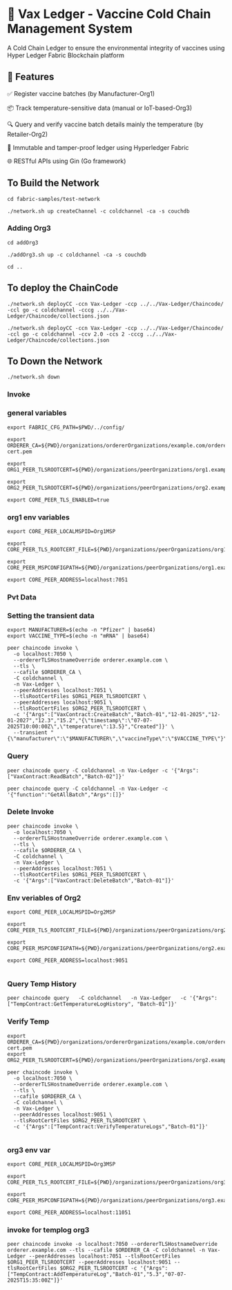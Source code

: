 # 🧊 Vax Ledger - Vaccine Cold Chain Management System
A Cold Chain Ledger to ensure the environmental integrity of vaccines using Hyper Ledger Fabric Blockchain platform

## 🚀 Features
✅ Register vaccine batches (by Manufacturer-Org1)

📦 Track temperature-sensitive data (manual or IoT-based-Org3)

🔍 Query and verify vaccine batch details mainly the temperature (by Retailer-Org2)

🔐 Immutable and tamper-proof ledger using Hyperledger Fabric

🌐 RESTful APIs using Gin (Go framework)

## To Build the Network
```
cd fabric-samples/test-network
```
```
./network.sh up createChannel -c coldchannel -ca -s couchdb
```
### Adding Org3
```
cd addOrg3
```
```
./addOrg3.sh up -c coldchannel -ca -s couchdb
```
```
cd ..
```
## To deploy the ChainCode
```
./network.sh deployCC -ccn Vax-Ledger -ccp ../../Vax-Ledger/Chaincode/ -ccl go -c coldchannel -cccg ../../Vax-Ledger/Chaincode/collections.json
```
```
./network.sh deployCC -ccn Vax-Ledger -ccp ../../Vax-Ledger/Chaincode/ -ccl go -c coldchannel -ccv 2.0 -ccs 2 -cccg ../../Vax-Ledger/Chaincode/collections.json

```

## To Down the Network
```
./network.sh down
```

### Invoke
###  general variables
```
export FABRIC_CFG_PATH=$PWD/../config/

export ORDERER_CA=${PWD}/organizations/ordererOrganizations/example.com/orderers/orderer.example.com/msp/tlscacerts/tlsca.example.com-cert.pem

export ORG1_PEER_TLSROOTCERT=${PWD}/organizations/peerOrganizations/org1.example.com/peers/peer0.org1.example.com/tls/ca.crt

export ORG2_PEER_TLSROOTCERT=${PWD}/organizations/peerOrganizations/org2.example.com/peers/peer0.org2.example.com/tls/ca.crt

export CORE_PEER_TLS_ENABLED=true
```
### org1 env variables
```
export CORE_PEER_LOCALMSPID=Org1MSP

export CORE_PEER_TLS_ROOTCERT_FILE=${PWD}/organizations/peerOrganizations/org1.example.com/peers/peer0.org1.example.com/tls/ca.crt

export CORE_PEER_MSPCONFIGPATH=${PWD}/organizations/peerOrganizations/org1.example.com/users/Admin@org1.example.com/msp

export CORE_PEER_ADDRESS=localhost:7051
```
### Pvt Data
### Setting the transient data
```
export MANUFACTURER=$(echo -n "Pfizer" | base64)
export VACCINE_TYPE=$(echo -n "mRNA" | base64)
```
```
peer chaincode invoke \
  -o localhost:7050 \
  --ordererTLSHostnameOverride orderer.example.com \
  --tls \
  --cafile $ORDERER_CA \
  -C coldchannel \
  -n Vax-Ledger \
  --peerAddresses localhost:7051 \
  --tlsRootCertFiles $ORG1_PEER_TLSROOTCERT \
  --peerAddresses localhost:9051 \
  --tlsRootCertFiles $ORG2_PEER_TLSROOTCERT \
  -c '{"Args":["VaxContract:CreateBatch","Batch-01","12-01-2025","12-01-2027","12.3","15.2","{\"timestamp\":\"07-07-2025T10:00:00Z\",\"temperature\":13.5}","Created"]}' \
  --transient "{\"manufacturer\":\"$MANUFACTURER\",\"vaccineType\":\"$VACCINE_TYPE\"}"

```
### Query
```
peer chaincode query -C coldchannel -n Vax-Ledger -c '{"Args":["VaxContract:ReadBatch","Batch-02"]}'
```
```
peer chaincode query -C coldchannel -n Vax-Ledger -c '{"function":"GetAllBatch","Args":[]}'
```
### Delete Invoke
```
peer chaincode invoke \
  -o localhost:7050 \
  --ordererTLSHostnameOverride orderer.example.com \
  --tls \
  --cafile $ORDERER_CA \
  -C coldchannel \
  -n Vax-Ledger \
  --peerAddresses localhost:7051 \
  --tlsRootCertFiles $ORG1_PEER_TLSROOTCERT \
  -c '{"Args":["VaxContract:DeleteBatch","Batch-01"]}'
```

### Env veriables of Org2
```
export CORE_PEER_LOCALMSPID=Org2MSP

export CORE_PEER_TLS_ROOTCERT_FILE=${PWD}/organizations/peerOrganizations/org2.example.com/peers/peer0.org2.example.com/tls/ca.crt

export CORE_PEER_MSPCONFIGPATH=${PWD}/organizations/peerOrganizations/org2.example.com/users/Admin@org2.example.com/msp

export CORE_PEER_ADDRESS=localhost:9051


```

### Query Temp History
```
peer chaincode query   -C coldchannel   -n Vax-Ledger   -c '{"Args":["TempContract:GetTemperatureLogHistory", "Batch-01"]}'
```
### Verify Temp
```
export ORDERER_CA=${PWD}/organizations/ordererOrganizations/example.com/orderers/orderer.example.com/msp/tlscacerts/tlsca.example.com-cert.pem
export ORG2_PEER_TLSROOTCERT=${PWD}/organizations/peerOrganizations/org2.example.com/peers/peer0.org2.example.com/tls/ca.crt

peer chaincode invoke \
  -o localhost:7050 \
  --ordererTLSHostnameOverride orderer.example.com \
  --tls \
  --cafile $ORDERER_CA \
  -C coldchannel \
  -n Vax-Ledger \
  --peerAddresses localhost:9051 \
  --tlsRootCertFiles $ORG2_PEER_TLSROOTCERT \
  -c '{"Args":["TempContract:VerifyTemperatureLogs","Batch-01"]}'


```
### org3 env var
```
export CORE_PEER_LOCALMSPID=Org3MSP

export CORE_PEER_TLS_ROOTCERT_FILE=${PWD}/organizations/peerOrganizations/org3.example.com/peers/peer0.org3.example.com/tls/ca.crt

export CORE_PEER_MSPCONFIGPATH=${PWD}/organizations/peerOrganizations/org3.example.com/users/Admin@org3.example.com/msp

export CORE_PEER_ADDRESS=localhost:11051
```
### invoke for templog org3
```
peer chaincode invoke -o localhost:7050 --ordererTLSHostnameOverride orderer.example.com --tls --cafile $ORDERER_CA -C coldchannel -n Vax-Ledger --peerAddresses localhost:7051 --tlsRootCertFiles $ORG1_PEER_TLSROOTCERT --peerAddresses localhost:9051 --tlsRootCertFiles $ORG2_PEER_TLSROOTCERT -c '{"Args":["TempContract:AddTemperatureLog","Batch-01","5.3","07-07-2025T15:35:00Z"]}'


```


